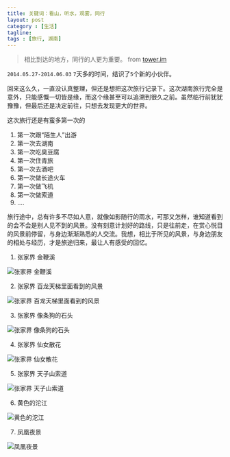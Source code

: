 ```yaml
---
title: 关键词：看山，听水，观雾，同行
layout: post
category : [生活]
tagline: 
tags : [旅行, 湖南]
---
```


> 相比到达的地方，同行的人更为重要。 from [tower.im][1]

`2014.05.27-2014.06.03`
`7`天多的时间，结识了`5`个新的小伙伴。

回来这么久，一直没认真整理，但还是想把这次旅行记录下。这次湖南旅行完全是意外，只能感慨一切皆是缘，而这个缘甚至可以追溯到很久之前。虽然临行前犹犹豫豫，但最后还是决定前往，只想去发现更大的世界。

这次旅行还是有蛮多第一次的

 1. 第一次跟“陌生人”出游
 2. 第一次去湖南
 3. 第一次吃臭豆腐
 4. 第一次住青旅
 5. 第一次去酒吧
 6. 第一次做长途火车
 7. 第一次做飞机
 8. 第一次做索道
 9. ....

旅行途中，总有许多不尽如人意，就像如影随行的雨水，可那又怎样，谁知道看到的会不会是别人见不到的风景。没有刻意计划好的路线，只是往前走，在赏心悦目的风景前停留，与身边渐渐熟悉的人交流。我想，相比于所见的风景，与身边朋友的相处与经历，才是旅途归来，最让人有感受的回忆。

1. 张家界 金鞭溪

![张家界 金鞭溪][2]

2. 张家界 百龙天梯里面看到的风景

![张家界 百龙天梯里面看到的风景][3]

3. 张家界 像条狗的石头

![张家界 像条狗的石头][4]

4. 张家界 仙女散花

![张家界 仙女散花][5]

5. 张家界 天子山索道

![张家界 天子山索道][6]

6. 黄色的沱江

![黄色的沱江][7]

7. 凤凰夜景

![凤凰夜景][8]


  [1]: http://tower.im
  [2]: /uploads/post_img/2014/07/img201407209.jpg
  [3]: /uploads/post_img/2014/07/img2014072010.jpg
  [4]: /uploads/post_img/2014/07/img201407206.jpg
  [5]: /uploads/post_img/2014/07/img2014072011.jpg
  [6]: /uploads/post_img/2014/07/img201407205.jpg
  [7]: /uploads/post_img/2014/07/img201407208.jpg
  [8]: /uploads/post_img/2014/07/img201407207.jpg